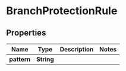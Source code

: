 

# BranchProtectionRule


## Properties

Name | Type | Description | Notes
------------ | ------------- | ------------- | -------------
**pattern** | **String** |  | 



